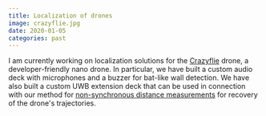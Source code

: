 ```yaml
---
title: Localization of drones
image: crazyflie.jpg
date: 2020-01-05
categories: past
--- 
```


I am currently working on localization solutions for the [Crazyflie](https://www.bitcraze.io/products/crazyflie-2-1/) drone, a developer-friendly nano drone. In particular, we have built a custom audio deck with microphones and a buzzer for bat-like wall detection. We have also built a custom UWB extension deck that can be used in connection with our method for [non-synchronous distance measurements](/publications/Pacholska2020.html) for recovery of the drone's trajectories. 
